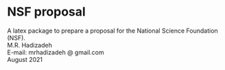 # NSF proposal
A latex package to prepare a proposal for the National Science Foundation (NSF). </br>
M.R. Hadizadeh </br>
E-mail: mrhadizadeh @ gmail.com </br>
August 2021 </br>
